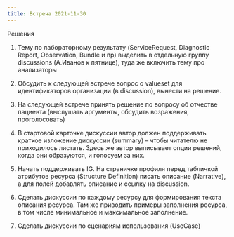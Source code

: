 ```yaml
---
title: Встреча 2021-11-30
---
```

Решения

1.	Тему по лабораторному результату (ServiceRequest, Diagnostic Report, Observation, Bundle и пр) выделить в отдельную группу discussions  (А.Иванов к пятнице), туда же включить тему про анализаторы

2.	Обсудить к следующей встрече вопрос о valueset для идентификаторов организации (в discussion), вынести на решение.

3.	На следующей встрече принять решение по вопросу об отчестве пациента (выслушать аргументы, обсудить возражения, проголосовать)

4.	В стартовой карточке дискуссии автор должен поддерживать краткое изложение дискуссии (summary) – чтобы читателю не приходилось листать. Здесь же автор выписывает опции решений, когда они образуются, и голосуем за них.

5.	Начать поддерживать IG. На страничке профиля перед табличкой атрибутов ресурса (Structure Definition) писать описание (Narrative), а для полей добавлять описание и ссылку на discussion.

6.	Сделать дискуссии по каждому ресурсу для формирования текста описания ресурса. Там же приводить примеры заполнения ресурса, в том числе минимальное и максимальное заполнение.

7.	Сделать дискуссии по сценариям использования (UseCase)
